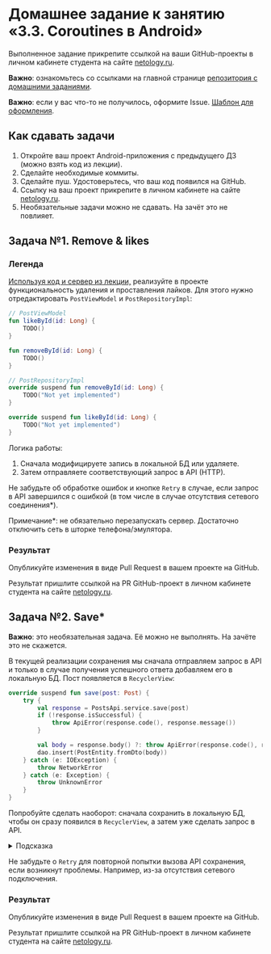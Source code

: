 # Домашнее задание к занятию «3.3. Coroutines в Android»

Выполненное задание прикрепите ссылкой на ваши GitHub-проекты в личном кабинете студента на сайте [netology.ru](https://netology.ru).

**Важно**: ознакомьтесь со ссылками на главной странице [репозитория с домашними заданиями](../README.md).

**Важно**: если у вас что-то не получилось, оформите Issue. [Шаблон для оформления](../report-requirements.md).

## Как сдавать задачи

1. Откройте ваш проект Android-приложения с предыдущего ДЗ (можно взять код из лекции).
1. Сделайте необходимые коммиты.
1. Сделайте пуш. Удостоверьтесь, что ваш код появился на GitHub.
1. Ссылку на ваш проект прикрепите в личном кабинете на сайте [netology.ru](https://netology.ru).
1. Необязательные задачи можно не сдавать. На зачёт это не повлияет. 

## Задача №1. Remove & likes

### Легенда

[Используя код и сервер из лекции,](https://github.com/netology-code/andin-code/tree/master/10_mainscope) реализуйте в проекте функциональность удаления и проставления лайков. Для этого нужно отредактировать `PostViewModel` и `PostRepositoryImpl`:

```kotlin
// PostViewModel
fun likeById(id: Long) {
    TODO()
}

fun removeById(id: Long) {
    TODO()
}

// PostRepositoryImpl
override suspend fun removeById(id: Long) {
    TODO("Not yet implemented")
}

override suspend fun likeById(id: Long) {
    TODO("Not yet implemented")
}
```

Логика работы:
1. Сначала модифицируете запись в локальной БД или удаляете.
1. Затем отправляете соответствующий запрос в API (HTTP).

Не забудьте об обработке ошибок и кнопке `Retry` в случае, если запрос в API завершился с ошибкой (в том числе в случае отсутствия сетевого соединения*).

Примечание*: не обязательно перезапускать сервер. Достаточно отключить сеть в шторке телефона/эмулятора.

### Результат

Опубликуйте изменения в виде Pull Request в вашем проекте на GitHub.

Результат пришлите ссылкой на PR GitHub-проект в личном кабинете студента на сайте [netology.ru](https://netology.ru).

## Задача №2. Save*

**Важно**: это необязательная задача. Её можно не выполнять. На зачёте это не скажется.

В текущей реализации сохранения мы сначала отправляем запрос в API и только в случае получения успешного ответа добавляем его в локальную БД. Пост появляется в `RecyclerView`:
```kotlin
override suspend fun save(post: Post) {
    try {
        val response = PostsApi.service.save(post)
        if (!response.isSuccessful) {
            throw ApiError(response.code(), response.message())
        }

        val body = response.body() ?: throw ApiError(response.code(), response.message())
        dao.insert(PostEntity.fromDto(body))
    } catch (e: IOException) {
        throw NetworkError
    } catch (e: Exception) {
        throw UnknownError
    }
}
```

Попробуйте сделать наоборот: сначала сохранить в локальную БД, чтобы он сразу появился в `RecyclerView`, а затем уже сделать запрос в API.

<details>
<summary>Подсказка</summary>

Для этого вам стоит подумать над двумя вопросами:
1. Какой `id` должен быть у поста, ведь `id` присваивается на сервере?
1. Как отделять несохранённые на сервере посты от сохранённых? Например, в мессенджерах Telegram/WhatsApp рисуется специальная иконка, если сообщение ещё не сохранено на сервере.

Для реализации второго пункта внесите в `PostEntity` дополнительные поля, отвечающие за этот статус. На базе них можно рисовать иконку статуса в карточке поста + продумывать механику взаимодействия: например, несохранённый пост нельзя лайкнуть.
</details>

Не забудьте о `Retry` для повторной попытки вызова API сохранения, если возникнут проблемы. Например, из-за отсутствия сетевого подключения.

### Результат

Опубликуйте изменения в виде Pull Request в вашем проекте на GitHub.

Результат пришлите ссылкой на PR GitHub-проект в личном кабинете студента на сайте [netology.ru](https://netology.ru).
